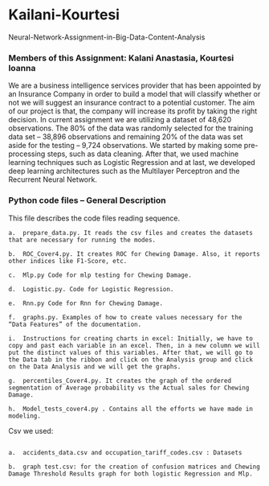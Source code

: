 # Kailani-Kourtesi
Neural-Network-Assignment-in-Big-Data-Content-Analysis

### Members of this Assignment: Kalani Anastasia, Kourtesi Ioanna
We are a business intelligence services provider that has been appointed by an Insurance Company in order to build a model that will classify whether or not we will  suggest an insurance contract to a potential customer. The aim of our project is that, the company will increase its profit by taking the right decision.
In current assignment we are utilizing a dataset of 48,620 observations. The 80% of the data was randomly selected for the training data set – 38,896 observations and remaining 20% of the data was set aside for the testing – 9,724 observations.
We started by making some pre-processing steps, such as data cleaning. After that, we used machine learning techniques such as Logistic Regression and at last, we developed deep learning architectures such as the Multilayer Perceptron and the Recurrent Neural Network.

### Python code files – General Description
This file describes the code files reading sequence. 
```
a.	prepare_data.py. It reads the csv files and creates the datasets that are necessary for running the modes.

b.	ROC_Cover4.py. It creates ROC for Chewing Damage. Also, it reports other indices like F1-Score, etc.

c.	Mlp.py Code for mlp testing for Chewing Damage.

d.	Logistic.py. Code for Logistic Regression.

e.	Rnn.py Code for Rnn for Chewing Damage.

f.	graphs.py. Examples of how to create values necessary for the “Data Features” of the documentation. 

i.	Instructions for creating charts in excel: Initially, we have to copy and past each variable in an excel. Then, in a new column we will put the distinct values of this variables. After that, we will go to the Data tab in the ribbon and click on the Analysis group and click on the Data Analysis and we will get the graphs.

g.	percentiles_Cover4.py. It creates the graph of the ordered segmentation of Average probability vs the Actual sales for Chewing Damage.

h.	Model_tests_cover4.py . Contains all the efforts we have made in modeling.

```
Csv we used:
```

a.	accidents_data.csv and occupation_tariff_codes.csv : Datasets

b.	graph test.csv: for the creation of confusion matrices and Chewing Damage Threshold Results graph for both logistic Regression and Mlp.

````
